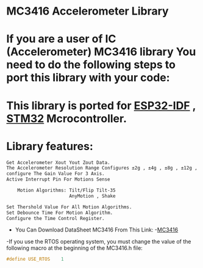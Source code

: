 # MC3416 Accelerometer Library

# If you are a user of IC (Accelerometer) MC3416 library You need to do the following steps to port this library with your code:
# This library is ported for [ESP32-IDF](https://github.com/espressif/esp-idf) , [STM32](https://www.st.com/en/microcontrollers-microprocessors/stm32f1-series.html) Mcrocontroller.

# Library features:
```bash
Get Accelerometer Xout Yout Zout Data.
The Accelerometer Resolution Range Configures ±2g , ±4g , ±8g , ±12g , ±16g
configure The Gain Value For 3 Axis.
Active Interrupt Pin For Motions Sense 

    Motion Algorithms: Tilt/Flip Tilt-35 
                       AnyMotion , Shake

Set Thershold Value For All Motion Algorithms.
Set Debounce Time For Motion Algorithm.
Configure the Time Control Register.
```

- You Can Download DataSheet MC3416 From This Link: 
-[MC3416](https://www.memsic.com/Public/Uploads/uploadfile/files/20220522/MC3416Datasheet(APS-045-0020v2.2).pdf)


-If you use the RTOS operating system, you must change the value of the following macro at the beginning of the MC3416.h file:
```C
#define USE_RTOS    1
```
